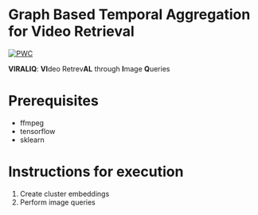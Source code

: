 # Graph Based Temporal Aggregation for Video Retrieval

[![PWC](https://img.shields.io/endpoint.svg?url=https://paperswithcode.com/badge/graph-based-temporal-aggregation-for-video/video-retrieval-on-msr-vtt)](https://paperswithcode.com/sota/video-retrieval-on-msr-vtt?p=graph-based-temporal-aggregation-for-video)

**VIRALIQ**: **VI**deo Retrev**AL** through **I**mage **Q**ueries

<!-- 1. Cluster the whole database
2. Cluster every video separately -->

# Prerequisites
- ffmpeg
- tensorflow
- sklearn

# Instructions for execution

1. Create cluster embeddings
1. Perform image queries
